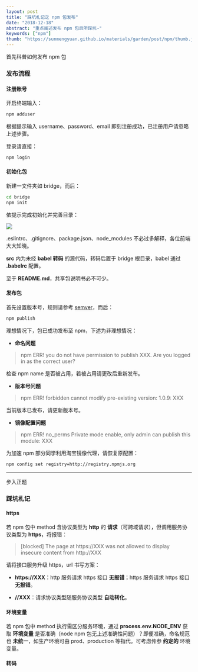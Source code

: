 ```yaml
---
layout: post
title: "踩坑札记之 npm 包发布"
date: "2018-12-18"
abstract: "重点阐述发布 npm 包后所踩坑~"
keywords: ["npm"]
thumb: "https://sunmengyuan.github.io/materials/garden/post/npm/thumb.jpg"
---
```


首先科普如何发布 npm 包

### 发布流程

#### 注册账号

开启终端输入：

```bash
npm adduser
```

根据提示输入 username、password、email 即刻注册成功，已注册用户请忽略上述步骤。

登录请直接：

```bash
npm login
```

#### 初始化包

新建一文件夹如 bridge，而后：

```bash
cd bridge
npm init
```

依提示完成初始化并完善目录：

![](https://sunmengyuan.github.io/materials/garden/post/npm/files.png)

.eslintrc、.gitignore、package.json、node_modules 不必过多解释，各位前端大大知晓。

__src__ 内为未经 __babel 转码__ 的源代码，转码后置于 bridge 根目录，babel 通过 __.babelrc__ 配置。

至于 __README.md__，共享包说明书必不可少。

#### 发布包

首先设置版本号，规则请参考 [semver](https://semver.org/lang/zh-CN/)，而后：

```bash
npm publish
```

理想情况下，包已成功发布至 npm，下述为非理想情况：

+ __命名问题__

> npm ERR! you do not have permission to publish XXX. Are you logged in as the correct user?

检查 npm name 是否被占用，若被占用请更改后重新发布。

+ __版本号问题__

> npm ERR! forbidden cannot modify pre-existing version: 1.0.9: XXX

当前版本已发布，请更新版本号。

+ __镜像配置问题__

> npm ERR! no_perms Private mode enable, only admin can publish this module: XXX

为加速 npm 部分同学利用淘宝镜像代理，请恢复原配置：

```bash
npm config set registry=http://registry.npmjs.org
```

*****

步入正题

### 踩坑札记

#### https

若 npm 包中 method 含协议类型为 __http__ 的 __请求__（可跨域请求），但调用服务协议类型为 __https__，将报错：

> \[blocked\] The page at https://XXX was not allowed to display insecure content from http://XXX

请将接口服务升级 https，url 书写方案：

+ __https://XXX__：http 服务请求 https 接口 __无报错__；https 服务请求 https 接口 __无报错__。

+ __//XXX__：请求协议类型随服务协议类型 __自动转化__。

#### 环境变量

若 npm 包中 method 执行需区分服务环境，通过 __process.env.NODE_ENV__ 获取 __环境变量__ 是否准确（node npm 包无上述准确性问题）？即便准确，命名规范也 __未统一__，如生产环境可由 prod、production 等指代。可考虑传参 __约定的__ 环境变量。

#### 转码
